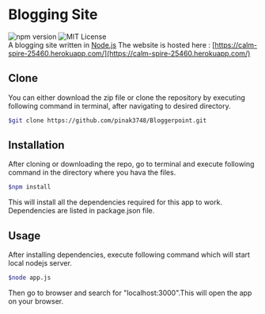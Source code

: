 # Blogging Site
![npm version](https://img.shields.io/npm/v/npm) ![MIT License](https://img.shields.io/github/license/yogeshwar24/blogging_site)  
A blogging site written in [Node.js](https://www.nodejs.org) 
The website is hosted here : [https://calm-spire-25460.herokuapp.com/](https://calm-spire-25460.herokuapp.com/)  
## Clone 
You can either download the zip file or clone the repository by executing following command in terminal, after navigating to desired directory.    
```bash
$git clone https://github.com/pinak3748/Bloggerpoint.git
```
## Installation  
After cloning or downloading the repo, go to terminal and execute following command in the directory where you hava the files.  
```bash
$npm install
```
This will install all the dependencies required for this app to work. Dependencies are listed in package.json file.  
## Usage  
After installing dependencies, execute following command which will start local nodejs server.  
```bash
$node app.js
```
Then go to browser and search for "localhost:3000".This will open the app on your browser.
